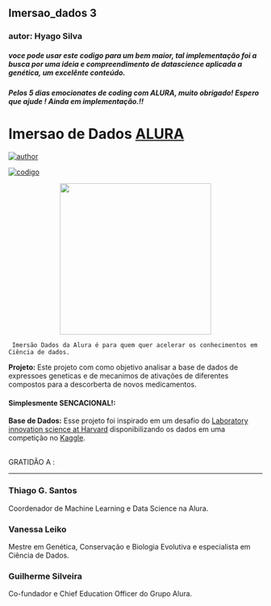 ## Imersao_dados 3 
### autor: Hyago Silva

##### voce pode usar este codigo para um bem maior, tal implementação foi a busca por uma ideia e compreendimento de datascience aplicada a genética, um excelênte  conteúdo.
##### Pelos 5 dias emocionates de coding com ALURA, muito obrigado! Espero que ajude ! **Ainda em implementação.**!!
# Imersao de Dados [ALURA](https://www.alura.com.br/) 


[![author](https://img.shields.io/badge/author-Hyago-blue.svg)](https://www.linkedin.com/in/hyago-vieira-086163180/)
<p align="center">
 
[![codigo](https://img.shields.io/badge/codigo-collab-orange.svg)](https://colab.research.google.com/drive/1OOzp9o74m-W8fB38Ox4Ms379cpWZKr5i?usp=sharing0/)
<p align="center">
  
<img src="https://camo.githubusercontent.com/1c41257b2a5d69c6ff859393ab19fb2061d3e76798128083772ecce35c30978e/68747470733a2f2f7777772e616c7572612e636f6d2e62722f6173736574732f696d672f696d6572736f65732f696d657273616f2d6461646f732f6c6f676f2d6d657273616f2e313631363530313139372e737667" height=300 width=300>
  

     Imersão Dados da Alura é para quem quer acelerar os conhecimentos em Ciência de dados.
  

**Projeto:** Este projeto com como objetivo analisar a base de dados de expressoes geneticas e de mecanimos de ativações de diferentes compostos para a descorberta de novos medicamentos.
#### Simplesmente SENCACIONAL!:

**Base de Dados:** Esse projeto foi inspirado em um desafio do [Laboratory innovation science at Harvard](https://lish.harvard.edu/) disponibilizando os dados em uma competição no [Kaggle](https://www.kaggle.com/c/lish-moa).

<br>
GRATIDÃO  A :

---


### Thiago G. Santos
Coordenador de Machine Learning e Data Science na Alura.

### Vanessa Leiko
Mestre em Genética, Conservação e Biologia Evolutiva e especialista em Ciência de Dados.

### Guilherme Silveira
Co-fundador e Chief Education Officer do Grupo Alura.
